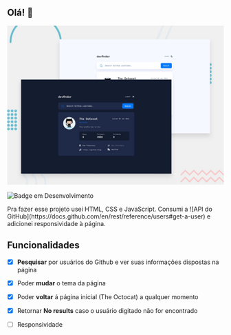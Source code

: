 ## Olá! 👋
![Design preview for the GitHub user search app coding challenge](./preview.jpg)
<div align="left">

![Badge em Desenvolvimento ](http://img.shields.io/static/v1?label=STATUS&message=EM%20DESENVOLVIMENTO&color=GREEN&style=for-the-badge )

</div>
Pra fazer esse projeto usei HTML, CSS e JavaScript. Consumi a ![API do GitHub](https://docs.github.com/en/rest/reference/users#get-a-user) e adicionei responsividade à página.


## Funcionalidades
- [x] **Pesquisar** por usuários do Github e ver suas informações dispostas na página
- [x] Poder **mudar** o tema da página
- [x] Poder **voltar** á página inicial (The Octocat) a qualquer momento
- [x] Retornar **No results** caso o usuário digitado não for encontrado
- [ ] Responsividade


